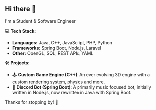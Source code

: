 ## Hi there 👋

I'm a Student & Software Engineer

💻 **Tech Stack:**
- **Languages:** Java, C++, JavaScript, PHP, Python
- **Frameworks:** Spring Boot, Node.js, Laravel
- **Other:** OpenGL, SQL, REST APIs, YAML

🛠️ **Projects:**
- 🕹️ **Custom Game Engine (C++)**: An ever evolving 3D engine with a custom rendering system, physics and more.
- 🤖 **Discord Bot (Spring Boot)**: A primarily music focused bot, initially written in Node.js, now rewritten in Java with Spring Boot.

Thanks for stopping by! 🚀
